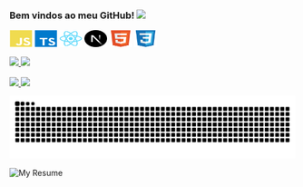### Bem vindos ao meu GitHub! <img src="https://media.giphy.com/media/hvRJCLFzcasrR4ia7z/giphy.gif" width="25px">

<div style="display: inline_block">
  <img align="center" alt="Js" height="30" width="40" src="https://raw.githubusercontent.com/devicons/devicon/master/icons/javascript/javascript-plain.svg">
  <img align="center" alt="Ts" height="30" width="40" src="https://raw.githubusercontent.com/devicons/devicon/master/icons/typescript/typescript-plain.svg">
  <img align="center" alt="React" height="30" width="40" src="https://raw.githubusercontent.com/devicons/devicon/master/icons/react/react-original.svg">
  <img align="center" alt="NextJS" height="30" width="40" src="https://raw.githubusercontent.com/devicons/devicon/master/icons/nextjs/nextjs-original.svg">
  <img align="center" alt="HTML" height="30" width="40" src="https://raw.githubusercontent.com/devicons/devicon/master/icons/html5/html5-original.svg">
  <img align="center" alt="CSS" height="30" width="40" src="https://raw.githubusercontent.com/devicons/devicon/master/icons/css3/css3-original.svg">
</div><br>

<div>
  <a href="https://github.com/jessicaagoulart">
    <img height="160em" src="https://github-readme-stats.vercel.app/api?username=jessicaagoulart&show_icons=true&theme=dracula&include_all_commits=true&count_private=true"/>
    <img height="160em" src="https://github-readme-stats.vercel.app/api/top-langs/?username=jessicaagoulart&layout=compact&langs_count=16&theme=dracula"/>
</div><br>

<div> 
  <a href="https://instagram.com/jessicaagoulart" target="_blank">
    <img src="https://img.shields.io/badge/-Instagram-%23E4405F?style=for-the-badge&logo=instagram&logoColor=white">
  </a>
  <a href="https://www.linkedin.com/in/jessicaagoulart/" target="_blank">
    <img src="https://img.shields.io/badge/-LinkedIn-%230077B5?style=for-the-badge&logo=linkedin&logoColor=white">
  </a>

  ![Snake animation](https://github.com/jessicaagoulart/jessicaagoulart/blob/output/github-contribution-grid-snake.svg)
</div>

<div>
   <img src="https://i.postimg.cc/tJhRP923/curriculum-en.png" alt="My Resume" style="max-width: 100%; height: auto;" />
</div>

